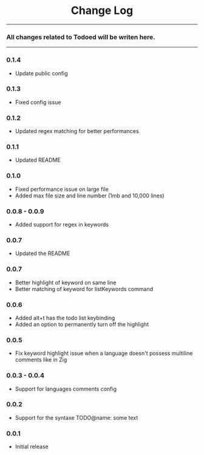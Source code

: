 <div align="center">
	<h1>Change Log</h1>
</div>

---

### All changes related to Todoed will be writen here.

---

### 0.1.4
- Update public config

### 0.1.3
- Fixed config issue

### 0.1.2
- Updated regex matching for better performances

### 0.1.1
- Updated README

### 0.1.0
- Fixed performance issue on large file
- Added max file size and line number (1mb and 10,000 lines)

### 0.0.8 - 0.0.9
- Added support for regex in keywords

### 0.0.7
- Updated the README

### 0.0.7
- Better highlight of keyword on same line
- Better matching of keyword for listKeywords command

### 0.0.6
- Added alt+t has the todo list keybinding
- Added an option to permanently turn off the highlight

### 0.0.5
- Fix keyword highlight issue when a language doesn't possess multiline comments like in Zig

### 0.0.3 - 0.0.4
- Support for languages comments config

### 0.0.2
- Support for the syntaxe TODO@name: some text

### 0.0.1
- Initial release
